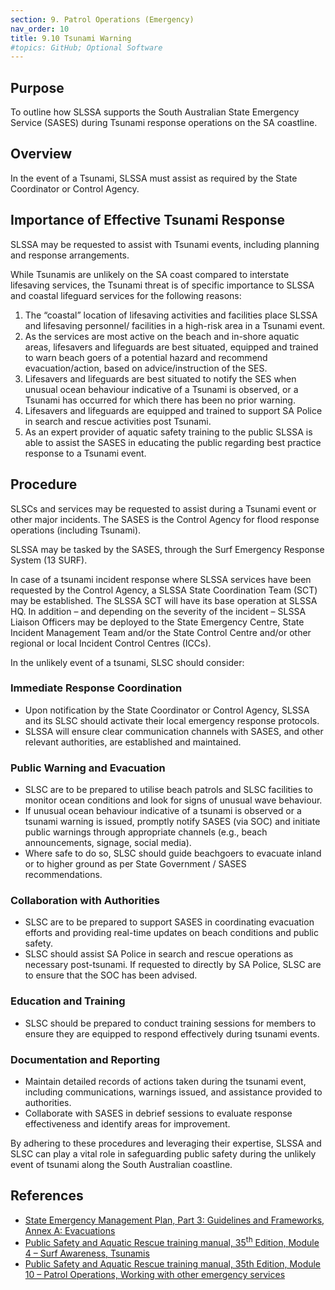 ```yaml
---
section: 9. Patrol Operations (Emergency)
nav_order: 10
title: 9.10 Tsunami Warning
#topics: GitHub; Optional Software
---
```


## Purpose

To outline how SLSSA supports the South Australian State Emergency Service (SASES) during Tsunami response operations on the SA coastline.

## Overview

In the event of a Tsunami, SLSSA must assist as required by the State Coordinator or Control Agency.

## Importance of Effective Tsunami Response

SLSSA may be requested to assist with Tsunami events, including planning and response arrangements.

While Tsunamis are unlikely on the SA coast compared to interstate lifesaving services, the Tsunami threat is of specific importance to SLSSA and coastal lifeguard services for the following reasons:

1. The “coastal” location of lifesaving activities and facilities place SLSSA and lifesaving personnel/ facilities in a high-risk area in a Tsunami event.
2. As the services are most active on the beach and in-shore aquatic areas, lifesavers and lifeguards are best situated, equipped and trained to warn beach goers of a potential hazard and recommend evacuation/action, based on advice/instruction of the SES.
3. Lifesavers and lifeguards are best situated to notify the SES when unusual ocean behaviour indicative of a Tsunami is observed, or a Tsunami has occurred for which there has been no prior warning.
4. Lifesavers and lifeguards are equipped and trained to support SA Police in search and rescue activities post Tsunami.
5. As an expert provider of aquatic safety training to the public SLSSA is able to assist the SASES in educating the public regarding best practice response to a Tsunami event.

## Procedure

SLSCs and services may be requested to assist during a Tsunami event or other major incidents. The SASES is the Control Agency for flood response operations (including Tsunami).

SLSSA may be tasked by the SASES, through the Surf Emergency Response System (13 SURF).

In case of a tsunami incident response where SLSSA services have been requested by the Control Agency, a SLSSA State Coordination Team (SCT) may be established. The SLSSA SCT will have its base operation at SLSSA HQ. In addition – and depending on the severity of the incident – SLSSA Liaison Officers may be deployed to the State Emergency Centre, State Incident Management Team and/or the State Control Centre and/or other regional or local Incident Control Centres (ICCs).

In the unlikely event of a tsunami, SLSC should consider:

### Immediate Response Coordination

- Upon notification by the State Coordinator or Control Agency, SLSSA and its SLSC should activate their local emergency response protocols.
- SLSSA will ensure clear communication channels with SASES, and other relevant authorities, are established and maintained.

### Public Warning and Evacuation

- SLSC are to be prepared to utilise beach patrols and SLSC facilities to monitor ocean conditions and look for signs of unusual wave behaviour.
- If unusual ocean behaviour indicative of a tsunami is observed or a tsunami warning is issued, promptly notify SASES (via SOC) and initiate public warnings through appropriate channels (e.g., beach announcements, signage, social media).
- Where safe to do so, SLSC should guide beachgoers to evacuate inland or to higher ground as per State Government / SASES recommendations.

### Collaboration with Authorities

- SLSC are to be prepared to support SASES in coordinating evacuation efforts and providing real-time updates on beach conditions and public safety.
- SLSC should assist SA Police in search and rescue operations as necessary post-tsunami. If requested to directly by SA Police, SLSC are to ensure that the SOC has been advised.

### Education and Training

- SLSC should be prepared to conduct training sessions for members to ensure they are equipped to respond effectively during tsunami events.

### Documentation and Reporting

- Maintain detailed records of actions taken during the tsunami event, including communications, warnings issued, and assistance provided to authorities.
- Collaborate with SASES in debrief sessions to evaluate response effectiveness and identify areas for improvement.

By adhering to these procedures and leveraging their expertise, SLSSA and SLSC can play a vital role in safeguarding public safety during the unlikely event of tsunami along the South Australian coastline.

## References

- [State Emergency Management Plan, Part 3: Guidelines and Frameworks, Annex A: Evacuations](https://www.dpc.sa.gov.au/responsibilities/security-emergency-and-recovery-management/state-emergency-management-plan/SEMP-Part-3-Associated-Plans.pdf)
- [Public Safety and Aquatic Rescue training manual, 35<sup>th</sup> Edition, Module 4 – Surf Awareness, Tsunamis](https://members.sls.com.au/members/document_library/1/media/8571)
- [Public Safety and Aquatic Rescue training manual, 35th Edition, Module 10 – Patrol Operations, Working with other emergency services](https://members.sls.com.au/members/document_library/1/media/8571)